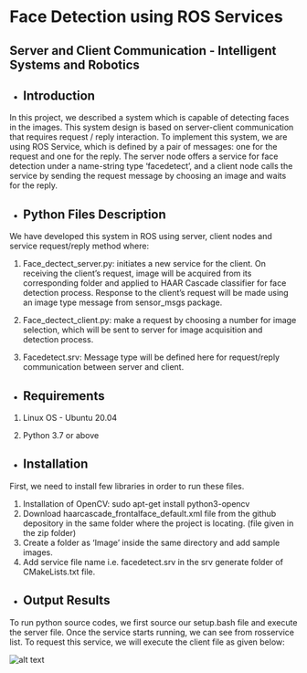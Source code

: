# Face Detection using ROS Services

## Server and Client Communication - Intelligent Systems and Robotics

* Introduction
  ------------

In this project, we described a system which is capable of detecting faces in the images. This system design is based on server-client communication that requires request / reply interaction. To implement this system, we are using ROS Service, which is defined by a pair of messages: one for the request and one for the reply. The server node offers a service for face detection under a name-string type ‘facedetect’, and a client node calls the service by sending the request message by choosing an image and waits for the reply. 


* Python Files Description
  ------------

We have developed this system in ROS using server, client nodes and service request/reply method where:

1.	Face_dectect_server.py: initiates a new service for the client. On receiving the client’s request, image will be acquired from its corresponding folder and applied to HAAR Cascade classifier for face detection process. Response to the client’s request will be made using an image type message from sensor_msgs package.

2.	Face_dectect_client.py: make a request by choosing a number for image selection, which will be sent to server for image acquisition and detection process. 

3.	Facedetect.srv: Message type will be defined here for request/reply communication between server and client.


* Requirements
  ------------

1.	Linux OS - Ubuntu 20.04 

2.	Python 3.7 or above 


* Installation
  ------------
  
First, we need to install few libraries in order to run these files.

1.	Installation of OpenCV: sudo apt-get install python3-opencv
2.	Download haarcascade_frontalface_default.xml file from the github depository in the same folder where the project is locating. (file given in the zip folder)
3.	Create a folder as ‘Image’ inside the same directory and add sample images.
4.	Add service file name i.e. facedetect.srv in the srv generate folder of CMakeLists.txt file. 


* Output Results
  ------------
 
To run python source codes, we first source our setup.bash file and execute the server file. Once the service starts running, we can see from rosservice list. To request this service, we will execute the client file as given below:

![alt text](https://github.com/WaniaKhance/Face_Detection_using_ROS_Services/blob/main/Picture4.png?raw=true)



